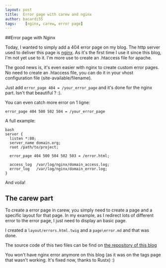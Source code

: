 ```yaml
---
layout: post
title:  Error page with carew and nginx
author: bacardi55
tags:    [nginx, carew, error page]
---
```


##Error page with Nginx

Today, I wanted to simply add a 404 error page on my blog. The http server used to deliver this page is [nginx](http://nginx.org). As it's the first time I use it since this blog, I'm not yet use to it. I'm more use to create an .htaccess file for apache.

The good news is, it's even easier with nginx to create custom error pages. No need to create an .htaccess file, you can do it in your vhost configuration file (site-available/filename).

Just add `error_page 404 = /your_error_page` and it's done for the nginx part. Isn't that beautiful ? :).

You can even catch more error on 1 ligne:

`error_page 404 500 502 504 = /your_error_page`

A full example:

    bash
    server {
      listen *:80;
      server_name domain.org;
      root /path/to/project;

      error_page 404 500 504 502 503 = /error.html;

      access_log  /var/log/nginx/domain_access.log;
      error_log   /var/log/nginx/domain_error.log;
    }

And voila!


## The carew part

To create a error page in carew, you simply need to create a page and a specific layout for that page.
In my example, as I redirect lots of different error to the error page, I just need to display an basic page.

I created a `layout/errors.html.twig` and a `page\error.md` and that was done.

The source code of this two files can be find on [the repository of this blog](http://github.com/bacardi55/b-55-log/)

You won't have nginx error anymore on this blog (as it was on the tags page that wasn't working. It's fixed now, thanks to Rustx) :)
